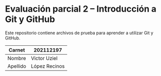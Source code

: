 # Evaluación parcial 2 – Introducción a Git y GitHub

Este repositorio contiene archivos de prueba para aprender a utilizar Git y GitHub.

| Carnet   | 202112197     |
| -------- | ------------- |
| Nombre   | Victor Uziel  |
| Apellido | López Recinos |
